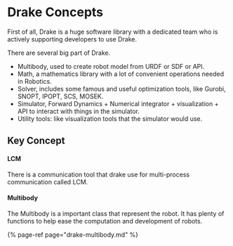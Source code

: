 # Drake Concepts

First of all, Drake is a huge software library with a dedicated team who is actively supporting developers to use Drake.

There are several big part of Drake.

* Multibody, used to create robot model from URDF or SDF or API.
* Math, a mathematics library with a lot of convenient operations needed in Robotics.
* Solver, includes some famous and useful optimization tools, like Gurobi, SNOPT, IPOPT, SCS, MOSEK.
* Simulator, Forward Dynamics + Numerical integrator + visualization + API to interact with things in the simulator.
* Utility tools: like visualization tools that the simulator would use.

## Key Concept

#### LCM

There is a communication tool that drake use for multi-process communication called LCM.

#### Multibody

The Multibody is a important class that represent the robot. It has plenty of functions to help ease the computation and development of robots.

{% page-ref page="drake-multibody.md" %}



